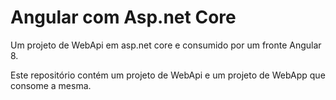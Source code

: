# Angular com Asp.net Core
Um projeto de WebApi em asp.net core e consumido por um fronte Angular 8.

Este repositório contém um projeto de WebApi e um projeto de WebApp que consome a mesma.

